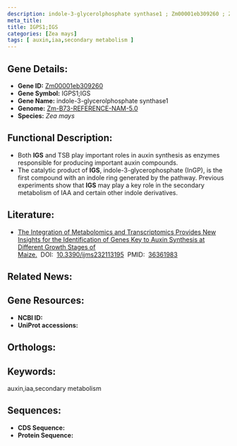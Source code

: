 ```yaml
---
description: indole-3-glycerolphosphate synthase1 ; Zm00001eb309260 ; Zea mays
meta_title:
title: IGPS1;IGS
categories: [Zea mays]
tags: [ auxin,iaa,secondary metabolism ]
---
```


## Gene Details:
- **Gene ID:**	[Zm00001eb309260]()
- **Gene Symbol:** IGPS1;IGS
- **Gene Name:** indole-3-glycerolphosphate synthase1
- **Genome:** [Zm-B73-REFERENCE-NAM-5.0]()
- **Species:** *Zea mays*

## Functional Description:
   - Both **IGS** and TSB play important roles in auxin synthesis as enzymes responsible for producing important auxin compounds.
   - The catalytic product of **IGS**, indole-3-glycerophosphate (InGP), is the first compound with an indole ring generated by the pathway. Previous experiments show that **IGS** may play a key role in the secondary metabolism of IAA and certain other indole derivatives.

## Literature:
   - [The Integration of Metabolomics and Transcriptomics Provides New Insights for the Identification of Genes Key to Auxin Synthesis at Different Growth Stages of Maize.]( https://www.ncbi.nlm.nih.gov/pmc/articles/PMC9659120/)&nbsp;&nbsp;DOI:&nbsp;&nbsp;[10.3390/ijms232113195](https://www.ncbi.nlm.nih.gov/pmc/articles/PMC9659120/)&nbsp;&nbsp;PMID:&nbsp;&nbsp;[36361983](https://pubmed.ncbi.nlm.nih.gov/36361983/)

## Related News:

## Gene Resources:
- **NCBI ID:** [](https://www.ncbi.nlm.nih.gov/gene/?term=)
- **UniProt accessions:** [](https://www.uniprot.org/uniprotkb//entry)

## Orthologs:

## Keywords:
auxin,iaa,secondary metabolism

## Sequences:
- **CDS Sequence:**
- **Protein Sequence:**
